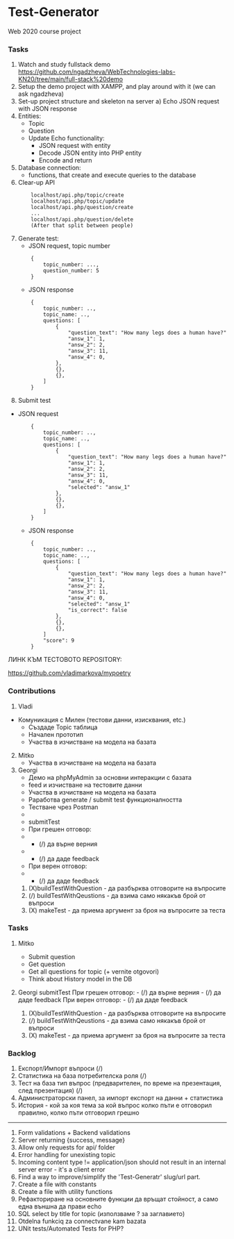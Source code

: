 # Test-Generator
Web 2020 course project


### Tasks

1. Watch and study fullstack demo https://github.com/ngadzheva/WebTechnologies-labs-KN20/tree/main/full-stack%20demo
2. Setup the demo project with XAMPP, and play around with it (we can ask ngadzheva)
3. Set-up project structure and skeleton na server
	a) Echo JSON request with JSON response
4. Entities:
	- Topic
	- Question
	- Update Echo functionality:
		- JSON request with entity
		- Decode JSON entity into PHP entity
		- Encode and return
5. Database connection:
	- functions, that create and execute queries to the database
6. Clear-up API
	```
		localhost/api.php/topic/create
		localhost/api.php/topic/update
		localhost/api.php/question/create
		...
		localhost/api.php/question/delete
		(After that split between people)
	```
7. Generate test:
	- JSON request, topic number
	```
	 	{
	 		topic_number: ...,
	 		question_number: 5
	 	}
	 ```
	- JSON response
	```
		{
			topic_number: ..,
			topic_name: ..,
			questions: [
				{
					"question_text": "How many legs does a human have?"
					"answ_1": 1,
					"answ_2": 2,
					"answ_3": 11,
					"answ_4": 0,
				},
				{},
				{},
			]
		}
	```
8. Submit test
  - JSON request
  	```
  		{
			topic_number: ..,
			topic_name: ..,
			questions: [
				{
					"question_text": "How many legs does a human have?"
					"answ_1": 1,
					"answ_2": 2,
					"answ_3": 11,
					"answ_4": 0,
					"selected": "answ_1"
				},
				{},
				{},
			]
		}
	```
	- JSON response
	```
		{
			topic_number: ..,
			topic_name: ..,
			questions: [
				{
					"question_text": "How many legs does a human have?"
					"answ_1": 1,
					"answ_2": 2,
					"answ_3": 11,
					"answ_4": 0,
					"selected": "answ_1"
					"is_correct": false
				},
				{},
				{},
			]
			"score": 9
		}
	```

ЛИНК КЪМ ТЕСТОВОТО REPOSITORY:

https://github.com/vladimarkova/mypoetry

### Contributions

1. Vladi
  - Комуникация с Милен (тестови данни, изисквания, etc.)
	- Създаде Topic таблица
	- Начален прототип
	- Участва в изчистване на модела на базата
2. Mitko
	- Участва в изчистване на модела на базата
3. Georgi
	- Демо на phpMyAdmin за основни интеракции с базата
	- feed и изчистване на тестовите данни
	- Участва в изчистване на модела на базата
	- Раработва generate / submit test функционалността
	- Тестване чрез Postman
	-
	- submitTest
	- При грешен отговор:
	-	- (/) да върне верния
	-	- (/) да даде feedback
	- При верен отговор:
	-	- (/) да даде feedback
	1. (X)buildTestWithQuestion - да разбърква отговорите на въпросите
	1. (/) buildTestWithQeustions - да взима само някакъв брой от въпроси
	2. (X) makeTest - да приема аргумент за броя на въпросите за теста




### Tasks

1. Mitko
	- Submit question
	- Get question
	- Get all questions for topic (+ vernite otgovori)
	- Think about History model in the DB

2. Georgi
		submitTest
		При грешен отговор:
			- (/) да върне верния
			- (/) да даде feedback
		При верен отговор:
			- (/) да даде feedback
	1. (X)buildTestWithQuestion - да разбърква отговорите на въпросите
	1. (/) buildTestWithQeustions - да взима само някакъв брой от въпроси
	2. (X) makeTest - да приема аргумент за броя на въпросите за теста




### Backlog
1. Експорт/Импорт въпроси (/)
1. Статистика на база потребителска роля (/)
1. Тест на база тип въпрос (предварителен, по време на презентация, след презентация) (/)
1. Администраторски панел, за импорт експорт на данни + статистика
1. История - кой за коя тема за кой въпрос колко пъти е отговорил правилно, колко пъти отговорил грешно
--------------------------------------------------------------------------------------------------------------
1. Form validations + Backend validations
2. Server returning {success, message}
1. Allow only requests for api/ folder
1. Error handling for unexisting topic
5. Incoming content type != application/json should not result in an internal server error - it's a client error
1. Find a way to improve/simplify the 'Test-Generatr' slug/url part.
1. Create a file with constants
1. Create a file with utility functions
1. Рефакториране на основните функции да връщат стойност, а само една външна да прави echo
2. SQL select by title for topic (използваме ? за заглавието)
3. Otdelna funkciq za connectvane kam bazata
4. UNit tests/Automated Tests for PHP?









